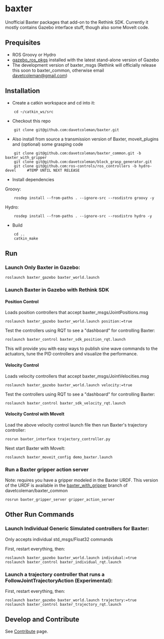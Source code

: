 baxter
======

Unofficial Baxter packages that add-on to the Rethink SDK. Currently it mostly contains Gazebo interface stuff, though also some MoveIt code.

## Prequisites

 * ROS Groovy or Hydro
 * [gazebo_ros_pkgs](gazebosim.org/wiki/Tutorials#ROS_Integration) installed with the latest stand-alone version of Gazebo
 * The development version of baxter_msgs (Rethink will officially release this soon to baxter_common, otherwise email davetcoleman@gmail.com)

## Installation

* Create a catkin workspace and cd into it:

```
    cd ~/catkin_ws/src
```

* Checkout this repo

```
    git clone git@github.com:davetcoleman/baxter.git
```

* Also install from source a transmission version of Baxter, moveit_plugins and (optional) some grasping code

```
    git clone git@github.com:davetcoleman/baxter_common.git -b baxter_with_gripper
    git clone git@github.com:davetcoleman/block_grasp_generator.git
    git clone git@github.com:ros-controls/ros_controllers -b hydro-devel     #TEMP UNTIL NEXT RELEASE
```

* Install dependencies

Groovy:
```
    rosdep install --from-paths . --ignore-src --rosdistro groovy -y
```

Hydro:
```
    rosdep install --from-paths . --ignore-src --rosdistro hydro -y
```

* Build

```
    cd ..
    catkin_make
```

## Run

### Launch Only Baxter in Gazebo:

```
roslaunch baxter_gazebo baxter_world.launch
```

### Launch Baxter in Gazebo with Rethink SDK

#### Position Control

Loads position controllers that accept baxter_msgs/JointPositions.msg

```
roslaunch baxter_gazebo baxter_world.launch position:=true
```

Test the controllers using RQT to see a "dashboard" for controlling Baxter:

```
roslaunch baxter_control baxter_sdk_position_rqt.launch 
```

This will provide you with easy ways to publish sine wave commands to the actuators, tune the PID controllers and visualize the performance.

#### Velocity Control

Loads velocity controllers that accept baxter_msgs/JointVelocities.msg

```
roslaunch baxter_gazebo baxter_world.launch velocity:=true
```

Test the controllers using RQT to see a "dashboard" for controlling Baxter:

```
roslaunch baxter_control baxter_sdk_velocity_rqt.launch 
```

#### Velocity Control with MoveIt

Load the above velocity control launch file then run Baxter's trajectory controller:

```
rosrun baxter_interface trajectory_controller.py
```

Next start Baxter with MoveIt:
```
roslaunch baxter_moveit_config demo_baxter.launch
```

### Run a Baxter gripper action server
Note: requires you have a gripper modeled in the Baxter URDF. This version of the URDF is available in the [baxter_with_gripper](https://github.com/davetcoleman/baxter_common/commits/baxter_with_gripper) branch of davetcoleman/baxter_common

```
rosrun baxter_gripper_server gripper_action_server
```

## Other Run Commands

### Launch Individual Generic Simulated controllers for Baxter:

Only accepts individual std_msgs/Float32 commands

First, restart everything, then:

```
roslaunch baxter_gazebo baxter_world.launch individual:=true
roslaunch baxter_control baxter_individual_rqt.launch 
```

### Launch a trajectory controller that runs a FollowJointTrajectoryAction (Experimental):

First, restart everything, then:

```
roslaunch baxter_gazebo baxter_world.launch trajectory:=true
roslaunch baxter_control baxter_trajectory_rqt.launch
```

## Develop and Contribute

See [Contribute](https://github.com/osrf/baxter/blob/master/CONTRIBUTING.md) page.
